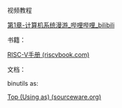 视频教程

[第1章-计算机系统漫游_哔哩哔哩_bilibili](https://www.bilibili.com/video/BV1Q5411w7z5/)

书籍：

[RISC-V手册 (riscvbook.com)](./RISC-V-Reader-Chinese-v2p1.pdf)

文档：

binutils as:

[Top (Using as) (sourceware.org)](https://sourceware.org/binutils/docs/as/index.html)
